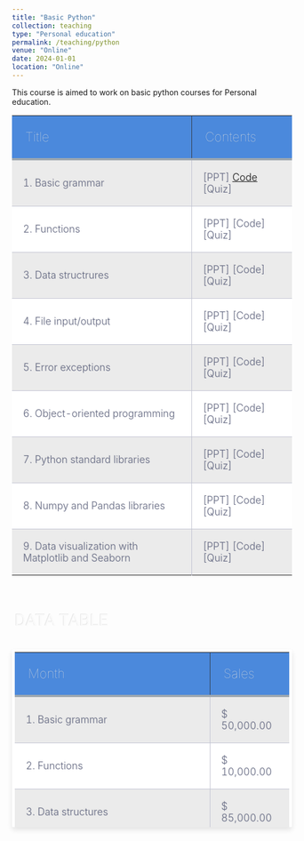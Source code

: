```yaml
---
title: "Basic Python"
collection: teaching
type: "Personal education"
permalink: /teaching/python
venue: "Online"
date: 2024-01-01
location: "Online"
---
```


This course is aimed to work on basic python courses for Personal education.

|Title|Contents|
|---------|----------|
|1. Basic grammar|[PPT]   [Code](https://colab.research.google.com/drive/153ZhMnJuPusNRu_NRwNSyEHqEOGqvPOS#scrollTo=jlNvXwfe0aWl)   [Quiz]|
|2. Functions|[PPT]   [Code]   [Quiz]|
|3. Data structrures|[PPT]   [Code]   [Quiz]|
|4. File input/output|[PPT]   [Code]   [Quiz]|
|5. Error exceptions|[PPT]   [Code]   [Quiz]|
|6. Object-oriented programming|[PPT]   [Code]   [Quiz]|
|7. Python standard libraries|[PPT]   [Code]   [Quiz]|
|8. Numpy and Pandas libraries|[PPT]   [Code]   [Quiz]|
|9. Data visualization with Matplotlib and Seaborn|[PPT]   [Code]   [Quiz]|

<style type="text/css">
@import url(https://fonts.googleapis.com/css?family=Roboto:400,500,700,300,100);


div.table-title {
   display: block;
  margin: auto;
  max-width: 600px;
  padding:5px;
  width: 100%;
}

.table-title h3 {
   color: #fafafa;
   font-size: 30px;
   font-weight: 400;
   font-style:normal;
   font-family: "Roboto", helvetica, arial, sans-serif;
   text-shadow: -1px -1px 1px rgba(0, 0, 0, 0.1);
   text-transform:uppercase;
}


/*** Table Styles **/

.table-fill {
  background: white;
  border-radius:3px;
  border-collapse: collapse;
  height: 320px;
  margin: auto;
  max-width: 600px;
  padding:5px;
  width: 100%;
  box-shadow: 0 5px 10px rgba(0, 0, 0, 0.1);
  animation: float 5s infinite;
}
 
th {
  color:#D5DDE5;;
  background:#4b89dc;
  border-bottom:4px solid #9ea7af;
  border-right: 1px solid #343a45;
  font-size:23px;
  font-weight: 100;
  padding:24px;
  text-align:left;
  text-shadow: 0 1px 1px rgba(0, 0, 0, 0.1);
  vertical-align:middle;
}

th:first-child {
  border-top-left-radius:3px;
}
 
th:last-child {
  border-top-right-radius:3px;
  border-right:none;
}
  
tr {
  border-top: 1px solid #C1C3D1;
  border-bottom-: 1px solid #C1C3D1;
  color:#666B85;
  font-size:16px;
  font-weight:normal;
  text-shadow: 0 1px 1px rgba(256, 256, 256, 0.1);
}
 
tr:hover td {
  background:#4E5066;
  color:#FFFFFF;
  border-top: 1px solid #22262e;
}
 
tr:first-child {
  border-top:none;
}

tr:last-child {
  border-bottom:none;
}
 
tr:nth-child(odd) td {
  background:#EBEBEB;
}
 
tr:nth-child(odd):hover td {
  background:#4E5066;
}

tr:last-child td:first-child {
  border-bottom-left-radius:3px;
}
 
tr:last-child td:last-child {
  border-bottom-right-radius:3px;
}
 
td {
  background:#FFFFFF;
  padding:20px;
  text-align:left;
  vertical-align:middle;
  font-weight:300;
  font-size:18px;
  text-shadow: -1px -1px 1px rgba(0, 0, 0, 0.1);
  border-right: 1px solid #C1C3D1;
}

td:last-child {
  border-right: 0px;
}

th.text-left {
  text-align: left;
}

th.text-center {
  text-align: center;
}

th.text-right {
  text-align: right;
}

td.text-left {
  text-align: left;
}

td.text-center {
  text-align: center;
}

td.text-right {
  text-align: right;
}
</style>

<body>
<div class="table-title">
<h3>Data Table</h3>
</div>
<table class="table-fill">
<thead>
<tr>
<th class="text-left">Month</th>
<th class="text-left">Sales</th>
</tr>
</thead>
<tbody class="table-hover">
<tr>
<td class="text-left">1. Basic grammar</td>
<td class="text-left">$ 50,000.00</td>
</tr>
<tr>
<td class="text-left">2. Functions</td>
<td class="text-left">$ 10,000.00</td>
</tr>
<tr>
<td class="text-left">3. Data structures</td>
<td class="text-left">$ 85,000.00</td>
</tr>
<tr>
<td class="text-left">4. File input/output</td>
<td class="text-left">$ 56,000.00</td>
</tr>
<tr>
<td class="text-left">5. Error exceptions</td>
<td class="text-left">$ 98,000.00</td>
</tr>
<tr>
<td class="text-left">6. Object-oriented programming</td>
<td class="text-left">$ 98,000.00</td>
</tr>
<tr>
<td class="text-left">7. Python standard libraries</td>
<td class="text-left">$ 98,000.00</td>
</tr>
<tr>
<td class="text-left">8. Numpy and Pandas library</td>
<td class="text-left">$ 98,000.00</td>
</tr>
<tr>
<td class="text-left">9. Data visualization with Matplotlib and Seaborn</td>
<td class="text-left">$ 98,000.00</td>
</tr>
</tbody>
</table>
</body>
